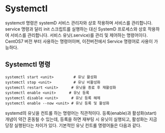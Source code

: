 # Systemctl
systemctl 명령은 systemD 서비스 관리자와 상호 작용하며 서비스를 관리합니다. service 명령과 달리 init 스크립트를 실행하는 대신 SystemD 프로세스와 상호 작용하여 서비스를 관리합니다.
서비스 유닛(.service)를 관리 및 제어하는 명령어이다. CentOS7 버전 부터 사용하는 명령어이며, 이전버전에서 Service 명령어로 사용이 가능하다.
## Systemctl 명령
```
systemctl start <unit>         # 유닛 활성화  
systemctl stop <unit>          # 유닛 비활성화  
systemctl restart <unit>      # 유닛을 종료 후 재활성화  
systemctl enable <unit>      # 유닛 등록  
systemctl disable <unit>      # 유닛 등록 해제  
systemctl enable --now <unit> # 유닛 등록 및 활성화
```
systemd의 유닛을 컨트롤 하는 명령어는 직관적이다.
등록(enable)과 활성화(start) 개념이 약간 혼동될 수 있는데, 등록을 하면 재부팅 시 유닛이 실행되고, 활성화는 지금 당장 실행된다는 차이가 있다. 기본적인 유닛 컨트롤 명령어들은 다음과 같다.
